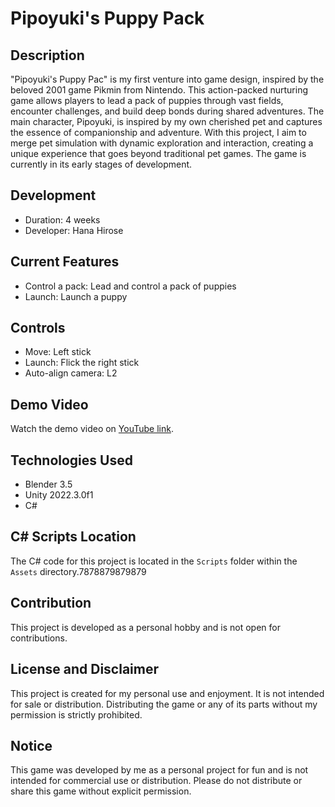 # Pipoyuki's Puppy Pack

## Description
"Pipoyuki's Puppy Pac" is my first venture into game design, inspired by the beloved 2001 game Pikmin from Nintendo. This action-packed nurturing game allows players to lead a pack of puppies through vast fields, encounter challenges, and build deep bonds during shared adventures. The main character, Pipoyuki, is inspired by my own cherished pet and captures the essence of companionship and adventure. With this project, I aim to merge pet simulation with dynamic exploration and interaction, creating a unique experience that goes beyond traditional pet games. The game is currently in its early stages of development.

## Development
- Duration: 4 weeks
- Developer: Hana Hirose

## Current Features
- Control a pack: Lead and control a pack of puppies
- Launch: Launch a puppy

## Controls
- Move: Left stick
- Launch: Flick the right stick
- Auto-align camera: L2

## Demo Video
Watch the demo video on [YouTube link](https://www.youtube.com/watch?v=QCrddES0hSE).

## Technologies Used
- Blender 3.5
- Unity 2022.3.0f1
- C#

## C# Scripts Location
The C# code for this project is located in the `Scripts` folder within the `Assets` directory.7878879879879

## Contribution
This project is developed as a personal hobby and is not open for contributions.

## License and Disclaimer
This project is created for my personal use and enjoyment. It is not intended for sale or distribution. Distributing the game or any of its parts without my permission is strictly prohibited.

## Notice
This game was developed by me as a personal project for fun and is not intended for commercial use or distribution. Please do not distribute or share this game without explicit permission.
